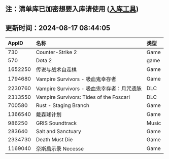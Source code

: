 ## 注：清单库已加密想要入库请使用 ([入库工具](https://github.com/BlankTMing/ManifestAutoUpdate/releases))

## 更新时间：2024-08-17 08:44:05
| AppID | 名称 | 类型  |
| :-------------------- | :----------------------------- | :----------- |
| 730 | Counter-Strike 2| Game |
| 570 | Dota 2| game |
| 1652250 | 传说与战术自走棋| Game |
| 1794680 | Vampire Survivors - 吸血鬼幸存者| Game |
| 2230760 | Vampire Survivors - 吸血鬼幸存者：月咒遗脉| DLC |
| 2313550 | Vampire Survivors: Tides of the Foscari| DLC |
| 700580 | Rust - Staging Branch| Game |
| 1366540 | 戴森球计划| Game |
| 986250 | GRIS Soundtrack| Music |
| 283640 | Salt and Sanctuary| Game |
| 2334730 | Death Must Die| Game |
| 1169040 | 奈斯启示录 Necesse| Game |

